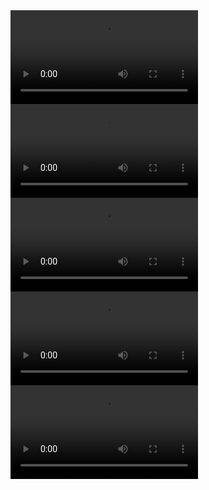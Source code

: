<video controls loop>
 <source src="https://uploadkon.ir/uploads/417304_24VID-20241004-213316-782.mp4" type="video/mp4">
</video>
<video controls loop>
 <source src="https://uploadkon.ir/uploads/417304_24VID-20241004-213316-782.mp4" type="video/mp4">
</video>
<video controls loop>
 <source src="https://imgurl.ir/uploads/x3269_VID_20230401_204303_843.mp4" type="video/mp4">
</video>
<video controls loop>
 <source src="https://imgurl.ir/uploads/x3269_VID_20230401_204303_843.mp4" type="video/mp4">
</video>
<video controls loop>
 <source src="https://imgurl.ir/uploads/w81562_InShot_20240312_170543691.mp4" type="video/mp4">
